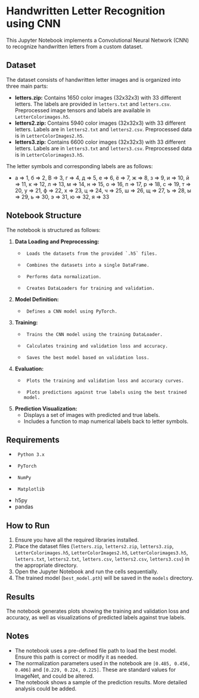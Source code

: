# Handwritten Letter Recognition using CNN

This Jupyter Notebook implements a Convolutional Neural Network (CNN) to recognize handwritten letters from a custom dataset.

## Dataset

The dataset consists of handwritten letter images and is organized into three main parts:

-   **letters.zip:** Contains 1650 color images (32x32x3) with 33 different letters. The labels are provided in `letters.txt` and `letters.csv`. Preprocessed image tensors and labels are available in `LetterColorimages.h5`.
-   **letters2.zip:** Contains 5940 color images (32x32x3) with 33 different letters. Labels are in `letters2.txt` and `letters2.csv`. Preprocessed data is in `LetterColorImages2.h5`.
-   **letters3.zip:** Contains 6600 color images (32x32x3) with 33 different letters. Labels are in `letters3.txt` and `letters3.csv`. Preprocessed data is in `LetterColorimages3.h5`.

The letter symbols and corresponding labels are as follows:

-   a => 1, б => 2, B => 3, г => 4, д => 5, е => 6, ё => 7, ж => 8, з => 9, и => 10, й => 11, к => 12, л => 13, м => 14, н => 15, о => 16, п => 17, р => 18, с => 19, т => 20, у => 21, ф => 22, х => 23, ц => 24, ч => 25, ш => 26, щ => 27, ъ => 28, ы => 29, ь => 30, э => 31, ю => 32, я => 33

## Notebook Structure

The notebook is structured as follows:

1.  **Data Loading and Preprocessing:**
    -      Loads the datasets from the provided `.h5` files.
    -      Combines the datasets into a single DataFrame.
    -      Performs data normalization.
    -      Creates DataLoaders for training and validation.

2.  **Model Definition:**
    -      Defines a CNN model using PyTorch.

3.  **Training:**
    -      Trains the CNN model using the training DataLoader.
    -      Calculates training and validation loss and accuracy.
    -      Saves the best model based on validation loss.

4.  **Evaluation:**
    -      Plots the training and validation loss and accuracy curves.
    -      Plots predictions against true labels using the best trained model.

5.  **Prediction Visualization:**
    -   Displays a set of images with predicted and true labels.
    -   Includes a function to map numerical labels back to letter symbols.

## Requirements

-      Python 3.x
-      PyTorch
-      NumPy
-      Matplotlib
-   h5py
-   pandas

## How to Run

1.  Ensure you have all the required libraries installed.
2.  Place the dataset files (`letters.zip`, `letters2.zip`, `letters3.zip`, `LetterColorimages.h5`, `LetterColorImages2.h5`, `LetterColorimages3.h5`, `letters.txt`, `letters2.txt`, `letters.csv`, `letters2.csv`, `letters3.csv`) in the appropriate directory.
3.  Open the Jupyter Notebook and run the cells sequentially.
4.  The trained model (`best_model.pth`) will be saved in the `models` directory.

## Results

The notebook generates plots showing the training and validation loss and accuracy, as well as visualizations of predicted labels against true labels.

## Notes

-   The notebook uses a pre-defined file path to load the best model. Ensure this path is correct or modify it as needed.
-   The normalization parameters used in the notebook are `[0.485, 0.456, 0.406]` and `[0.229, 0.224, 0.225]`. These are standard values for ImageNet, and could be altered.
-   The notebook shows a sample of the prediction results. More detailed analysis could be added.
